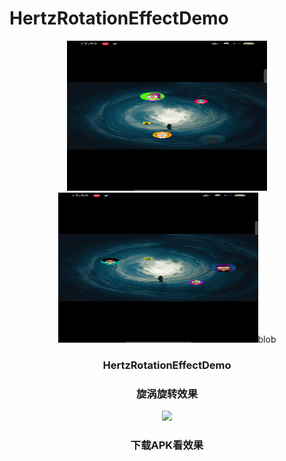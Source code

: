 # HertzRotationEffectDemo

<p align="center">
  <img width="320" height="240" src="https://github.com/gtfxhygr/HertzRotationEffectDemo/blob/main/img/1665199057028.png">
  <img width="320" height="240" src="https://github.com/gtfxhygr/HertzRotationEffectDemo/blob/main/img/1665199067553.png">blob
 </p>

<h3 align="center">HertzRotationEffectDemo</h3>
<h3 align="center">旋涡旋转效果</h3>


<p align="center">
  <img  with="288"  height="512" src="https://github.com/gtfxhygr/HertzRotationEffectDemo/tree/main/img/Out_1665201092352.gif">
</p>
<h3 align="center"><a href="https://github.com/gtfxhygr/HertzRotationEffectDemo/tree/main/apk/demo.apk"></a>下载APK看效果</h3>

